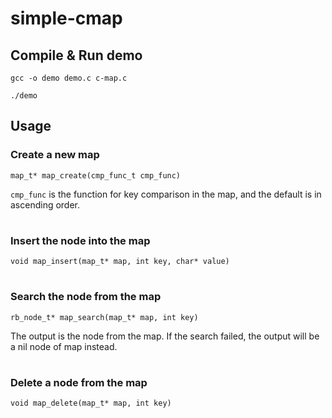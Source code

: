 # simple-cmap
## Compile & Run demo
`gcc -o demo demo.c c-map.c`

`./demo`
## Usage
### Create a new map
`map_t* map_create(cmp_func_t cmp_func)`

`cmp_func` is the function for key comparison in the map, and the default is in ascending order.
#
### Insert the node into the map
`void map_insert(map_t* map, int key, char* value)`
#
### Search the node from the map
`rb_node_t* map_search(map_t* map, int key)`

The output is the node from the map. If the search failed, the output will be a nil node of map instead.
#
### Delete a node from the map
`void map_delete(map_t* map, int key)`
#
